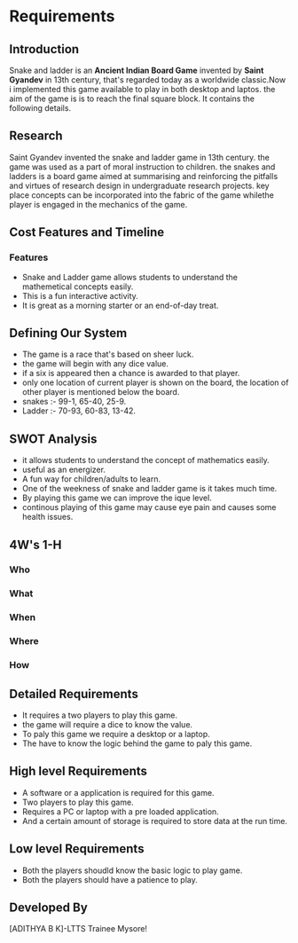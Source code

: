 # Requirements

## Introduction
Snake and ladder is an **Ancient Indian Board Game** invented by **Saint Gyandev** in 13th century, that's regarded today as a worldwide classic.Now i implemented this game available to play in both  desktop and laptos. the aim of the game is is to reach the final square block.
It contains the following details.

## Research
   Saint Gyandev invented the snake and ladder game in 13th century. the game was used as a part of moral instruction to children. the snakes and ladders is a board game aimed at summarising and reinforcing the pitfalls and virtues of research design in undergraduate research projects. key place concepts can be incorporated into the fabric of the game whilethe player is engaged in the mechanics of the game.
   
   
## Cost Features and Timeline
  ### Features
  - Snake and Ladder game allows students to understand the mathemetical concepts easily.
  - This is a fun interactive activity.
  - It is great as a morning starter  or an end-of-day treat.
  
## Defining Our System 
- The game is a race that's based on sheer luck.
- the game will begin with any dice value.
- if a six is appeared then a chance is awarded to that player.
- only one location of current player is shown on the board, the location of other player is mentioned below the board.
- snakes :- 99-1, 65-40, 25-9.
- Ladder :- 70-93, 60-83, 13-42.

## SWOT Analysis
- it allows students to understand the concept of mathematics easily. 
- useful as an energizer.
- A fun way for children/adults to learn.
- One of the weekness of snake and ladder game is it takes much time.
- By playing this game we can improve the ique level.
- continous playing of this game may cause eye pain and causes some health issues.  

## 4W's 1-H
  ### Who
  
  ### What
  
  ### When
  
  ### Where
  
  ### How
 
 
 ## Detailed Requirements
- It requires a two players to play this game.
- the game will require a dice to know the value.
- To paly this game we require a desktop or a laptop.
- The have to know the logic behind the game to paly this game.

## High level Requirements
- A software or a application is required for this game.
- Two players to play this game.
- Requires a PC or laptop with a pre loaded application.
- And a certain amount of storage is required to store data at the run time.

## Low level Requirements
- Both the players shoudld know the basic logic to play game.
- Both the players should have a patience to play.

## Developed By
   [ADITHYA B K]-LTTS Trainee Mysore!
